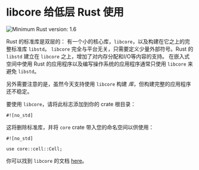 # libcore 给低层 Rust 使用

![Minimum Rust version: 1.6](https://img.shields.io/badge/Minimum%20Rust%20Version-1.6-brightgreen.svg)

Rust 的标准库是双层的： 有一个小的核心库，`libcore`，以及构建在它之上的完整标准库 `libstd`。 
`libcore` 完全与平台无关，只需要定义少量外部符号。Rust 的 `libstd` 建立在 `libcore` 之上，增加了对内存分配和I/O等内容的支持。
在嵌入式空间中使用 Rust 的应用程序以及编写操作系统的应用程序通常只使用 `libcore` 来避免 `libstd`。

另外需要注意的是，虽然今天支持使用 `libcore` 构建 *库*，但构建完整的应用程序还不稳定。

要使用 `libcore`，请将此标志添加到你的 crate 根目录：

```rust,ignore
#![no_std]
```

这将删除标准库，并将 `core` crate 带入您的命名空间以供使用：

```rust,ignore
#![no_std]

use core::cell::Cell;
```

你可以找到 `libcore` 的文档 [here](https://doc.rust-lang.org/core/)。
